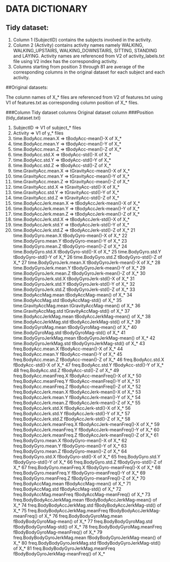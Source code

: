 # DATA DICTIONARY

## Tidy dataset: 

1.	Column 1 (SubjectID) contains the subjects involved in the activity.
2.	Column 2 (Activity) contains activity names namely WALKING, WALKING_UPSTAIRS, WALKING_DOWNSTAIRS, SITTING, STANDING and LAYING. Activity names are referenced from V2 of activity_labels.txt file using V2 index has the corresponding activity. 
3.	Columns starting from position 3 through 81 are average of the corresponding columns in the original dataset for each subject and each activity.

##Original datasets: 

The column names of X_* files are referenced from V2 of features.txt using V1 of features.txt as corresponding column position of X_* files.


###Column 	Tidy dataset columns 	Original dataset column
###Position (tidy_dataset.txt)
1.	SubjectID =>	        V1 of subject_* files
2.	Activity  =>	        V1 of y_* files 
3.	time.BodyAcc.mean.X =>	tBodyAcc-mean()-X of X_*
4.	time.BodyAcc.mean.Y =>	tBodyAcc-mean()-Y of X_*
5.	time.BodyAcc.mean.Z =>	tBodyAcc-mean()-Z of X_*
6.	time.BodyAcc.std.X =>	tBodyAcc-std()-X of X_*
7.	time.BodyAcc.std.Y =>	tBodyAcc-std()-Y of X_*
8.	time.BodyAcc.std.Z =>	tBodyAcc-std()-Z of X_*
9.	time.GravityAcc.mean.X =>	tGravityAcc-mean()-X of X_*
10.	time.GravityAcc.mean.Y =>	tGravityAcc-mean()-Y of X_*
11.	time.GravityAcc.mean.Z =>	tGravityAcc-mean()-Z of X_*
12.	time.GravityAcc.std.X =>	tGravityAcc-std()-X of X_*
13.	time.GravityAcc.std.Y =>	tGravityAcc-std()-Y of X_*
14.	time.GravityAcc.std.Z =>	tGravityAcc-std()-Z of X_*
15.	time.BodyAccJerk.mean.X	=> tBodyAccJerk-mean()-X of X_*
16.	time.BodyAccJerk.mean.Y	=> tBodyAccJerk-mean()-Y of X_*
17.	time.BodyAccJerk.mean.Z	=> tBodyAccJerk-mean()-Z of X_*
18.	time.BodyAccJerk.std.X => tBodyAccJerk-std()-X of X_*
19.	time.BodyAccJerk.std.Y =>	tBodyAccJerk-std()-Y of X_*
20.	time.BodyAccJerk.std.Z =>	tBodyAccJerk-std()-Z of X_*
21	time.BodyGyro.mean.X	tBodyGyro-mean()-X of X_*
22	time.BodyGyro.mean.Y	tBodyGyro-mean()-Y of X_*
23	time.BodyGyro.mean.Z	tBodyGyro-mean()-Z of X_*
24	time.BodyGyro.std.X	tBodyGyro-std()-X of X_*
25	time.BodyGyro.std.Y	tBodyGyro-std()-Y of X_*
26	time.BodyGyro.std.Z	tBodyGyro-std()-Z of X_*
27	time.BodyGyroJerk.mean.X	tBodyGyroJerk-mean()-X of X_*
28	time.BodyGyroJerk.mean.Y	tBodyGyroJerk-mean()-Y of X_*
29	time.BodyGyroJerk.mean.Z	tBodyGyroJerk-mean()-Z of X_*
30	time.BodyGyroJerk.std.X	tBodyGyroJerk-std()-X of X_*
31	time.BodyGyroJerk.std.Y	tBodyGyroJerk-std()-Y of X_*
32	time.BodyGyroJerk.std.Z	tBodyGyroJerk-std()-Z of X_*
33	time.BodyAccMag.mean	tBodyAccMag-mean() of X_*
34	time.BodyAccMag.std	tBodyAccMag-std() of X_*
35	time.GravityAccMag.mean	tGravityAccMag-mean() of X_*
36	time.GravityAccMag.std	tGravityAccMag-std() of X_*
37	time.BodyAccJerkMag.mean	tBodyAccJerkMag-mean() of X_*
38	time.BodyAccJerkMag.std	tBodyAccJerkMag-std() of X_*
39	time.BodyGyroMag.mean	tBodyGyroMag-mean() of X_*
40	time.BodyGyroMag.std	tBodyGyroMag-std() of X_*
41	time.BodyGyroJerkMag.mean	tBodyGyroJerkMag-mean() of X_*
42	time.BodyGyroJerkMag.std	tBodyGyroJerkMag-std() of X_*
43	freq.BodyAcc.mean.X	fBodyAcc-mean()-X of X_*
44	freq.BodyAcc.mean.Y	fBodyAcc-mean()-Y of X_*
45	freq.BodyAcc.mean.Z	fBodyAcc-mean()-Z of X_*
46	freq.BodyAcc.std.X	fBodyAcc-std()-X of X_*
47	freq.BodyAcc.std.Y	fBodyAcc-std()-Y of X_*
48	freq.BodyAcc.std.Z	fBodyAcc-std()-Z of X_*
49	freq.BodyAcc.meanFreq.X	fBodyAcc-meanFreq()-X of X_*
50	freq.BodyAcc.meanFreq.Y	fBodyAcc-meanFreq()-Y of X_*
51	freq.BodyAcc.meanFreq.Z	fBodyAcc-meanFreq()-Z of X_*
52	freq.BodyAccJerk.mean.X	fBodyAccJerk-mean()-X of X_*
53	freq.BodyAccJerk.mean.Y	fBodyAccJerk-mean()-Y of X_*
54	freq.BodyAccJerk.mean.Z	fBodyAccJerk-mean()-Z of X_*
55	freq.BodyAccJerk.std.X	fBodyAccJerk-std()-X of X_*
56	freq.BodyAccJerk.std.Y	fBodyAccJerk-std()-Y of X_*
57	freq.BodyAccJerk.std.Z	fBodyAccJerk-std()-Z of X_*
58	freq.BodyAccJerk.meanFreq.X	fBodyAccJerk-meanFreq()-X of X_*
59	freq.BodyAccJerk.meanFreq.Y	fBodyAccJerk-meanFreq()-Y of X_*
60	freq.BodyAccJerk.meanFreq.Z	fBodyAccJerk-meanFreq()-Z of X_*
61	freq.BodyGyro.mean.X	fBodyGyro-mean()-X of X_*
62	freq.BodyGyro.mean.Y	fBodyGyro-mean()-Y of X_*
63	freq.BodyGyro.mean.Z	fBodyGyro-mean()-Z of X_*
64	freq.BodyGyro.std.X	fBodyGyro-std()-X of X_*
65	freq.BodyGyro.std.Y	fBodyGyro-std()-Y of X_*
66	freq.BodyGyro.std.Z	fBodyGyro-std()-Z of X_*
67	freq.BodyGyro.meanFreq.X	fBodyGyro-meanFreq()-X of X_*
68	freq.BodyGyro.meanFreq.Y	fBodyGyro-meanFreq()-Y of X_*
69	freq.BodyGyro.meanFreq.Z	fBodyGyro-meanFreq()-Z of X_*
70	freq.BodyAccMag.mean	fBodyAccMag-mean() of X_*
71	freq.BodyAccMag.std	fBodyAccMag-std() of X_*
72	freq.BodyAccMag.meanFreq	fBodyAccMag-meanFreq() of X_*
73	freq.BodyBodyAccJerkMag.mean	fBodyBodyAccJerkMag-mean() of X_*
74	freq.BodyBodyAccJerkMag.std	fBodyBodyAccJerkMag-std() of X_*
75	freq.BodyBodyAccJerkMag.meanFreq	fBodyBodyAccJerkMag-meanFreq() of X_*
76	freq.BodyBodyGyroMag.mean	fBodyBodyGyroMag-mean() of X_*
77	freq.BodyBodyGyroMag.std	fBodyBodyGyroMag-std() of X_*
78	freq.BodyBodyGyroMag.meanFreq	fBodyBodyGyroMag-meanFreq() of X_*
79	freq.BodyBodyGyroJerkMag.mean	fBodyBodyGyroJerkMag-mean() of X_*
80	freq.BodyBodyGyroJerkMag.std	fBodyBodyGyroJerkMag-std() of X_*
81	freq.BodyBodyGyroJerkMag.meanFreq	fBodyBodyGyroJerkMag-meanFreq() of X_*

